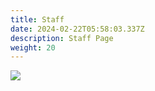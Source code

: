 ```yaml
---
title: Staff
date: 2024-02-22T05:58:03.337Z
description: Staff Page
weight: 20
---
```

![](/img/한국학교1.jpeg)
